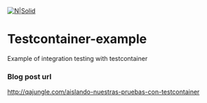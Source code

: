 [![N|Solid](http://qajungle.com/wp-content/uploads/2016/01/logo2.png)](http://qajungle.com)

# Testcontainer-example

Example of integration testing with testcontainer

### Blog post url
http://qajungle.com/aislando-nuestras-pruebas-con-testcontainer